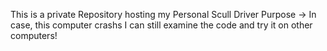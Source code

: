 This is a private Repository hosting my Personal Scull Driver 
Purpose -> In case, this computer crashs I can still examine the code and try it on other computers!
